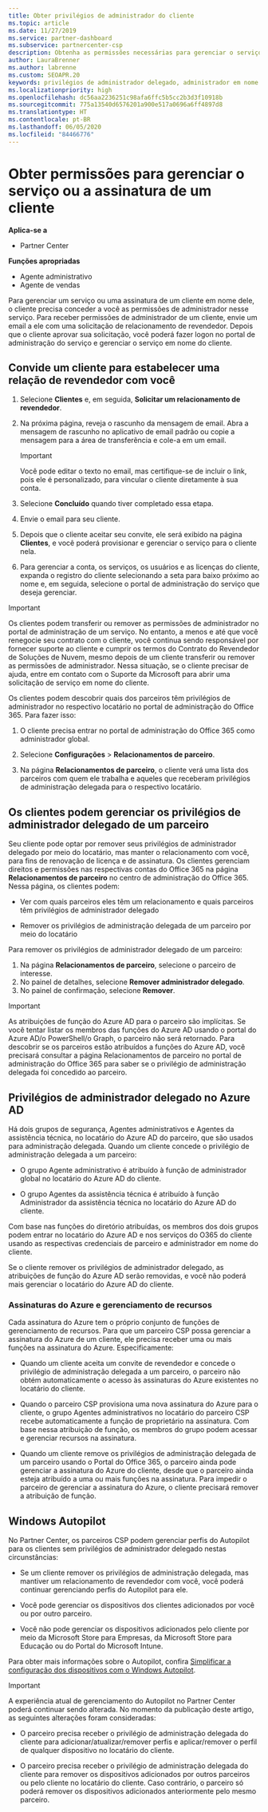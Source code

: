 ```yaml
---
title: Obter privilégios de administrador do cliente
ms.topic: article
ms.date: 11/27/2019
ms.service: partner-dashboard
ms.subservice: partnercenter-csp
description: Obtenha as permissões necessárias para gerenciar o serviço ou a assinatura de um cliente em nome dele. Saiba como as permissões são concedidas, revogadas e gerenciadas.
author: LauraBrenner
ms.author: labrenne
ms.custom: SEOAPR.20
keywords: privilégios de administrador delegado, administrador em nome de, remover privilégios, DAP, AOBO
ms.localizationpriority: high
ms.openlocfilehash: dc56aa2236251c98afa6ffc5b5cc2b3d3f10918b
ms.sourcegitcommit: 775a13540d6576201a900e517a0696a6ff4897d8
ms.translationtype: HT
ms.contentlocale: pt-BR
ms.lasthandoff: 06/05/2020
ms.locfileid: "84466776"
---
```

# <a name="obtain-permissions-to-manage-a-customers-service-or-subscription"></a>Obter permissões para gerenciar o serviço ou a assinatura de um cliente

**Aplica-se a**

- Partner Center

**Funções apropriadas**

- Agente administrativo
- Agente de vendas

Para gerenciar um serviço ou uma assinatura de um cliente em nome dele, o cliente precisa conceder a você as permissões de administrador nesse serviço. Para receber permissões de administrador de um cliente, envie um email a ele com uma solicitação de relacionamento de revendedor. Depois que o cliente aprovar sua solicitação, você poderá fazer logon no portal de administração do serviço e gerenciar o serviço em nome do cliente. 

## <a name="invite-a-customer-to-establish-a-reseller-relationship-with-you"></a>Convide um cliente para estabelecer uma relação de revendedor com você

1.  Selecione **Clientes** e, em seguida, **Solicitar um relacionamento de revendedor**.

2.  Na próxima página, reveja o rascunho da mensagem de email. Abra a mensagem de rascunho no aplicativo de email padrão ou copie a mensagem para a área de transferência e cole-a em um email. 

    >[!IMPORTANT]
    >Você pode editar o texto no email, mas certifique-se de incluir o link, pois ele é personalizado, para vincular o cliente diretamente à sua conta. 
    
3.  Selecione **Concluído** quando tiver completado essa etapa.

4.  Envie o email para seu cliente.

5.  Depois que o cliente aceitar seu convite, ele será exibido na página **Clientes**, e você poderá provisionar e gerenciar o serviço para o cliente nela.

6.  Para gerenciar a conta, os serviços, os usuários e as licenças do cliente, expanda o registro do cliente selecionando a seta para baixo próximo ao nome e, em seguida, selecione o portal de administração do serviço que deseja gerenciar.

>[!IMPORTANT]  
>Os clientes podem transferir ou remover as permissões de administrador no portal de administração de um serviço. No entanto, a menos e até que você renegocie seu contrato com o cliente, você continua sendo responsável por fornecer suporte ao cliente e cumprir os termos do Contrato do Revendedor de Soluções de Nuvem, mesmo depois de um cliente transferir ou remover as permissões de administrador. Nessa situação, se o cliente precisar de ajuda, entre em contato com o Suporte da Microsoft para abrir uma solicitação de serviço em nome do cliente.

Os clientes podem descobrir quais dos parceiros têm privilégios de administrador no respectivo locatário no portal de administração do Office 365. Para fazer isso:

1. O cliente precisa entrar no portal de administração do Office 365 como administrador global.

2. Selecione **Configurações** > **Relacionamentos de parceiro**.

3. Na página **Relacionamentos de parceiro**, o cliente verá uma lista dos parceiros com quem ele trabalha e aqueles que receberam privilégios de administração delegada para o respectivo locatário.

## <a name="customers-can-manage-a-partners-delegated-admin-privileges"></a>Os clientes podem gerenciar os privilégios de administrador delegado de um parceiro 

Seu cliente pode optar por remover seus privilégios de administrador delegado por meio do locatário, mas manter o relacionamento com você, para fins de renovação de licença e de assinatura. Os clientes gerenciam direitos e permissões nas respectivas contas do Office 365 na página **Relacionamentos de parceiro** no centro de administração do Office 365. Nessa página, os clientes podem:

- Ver com quais parceiros eles têm um relacionamento e quais parceiros têm privilégios de administrador delegado

- Remover os privilégios de administração delegada de um parceiro por meio do locatário

Para remover os privilégios de administrador delegado de um parceiro:

1. Na página **Relacionamentos de parceiro**, selecione o parceiro de interesse.
2. No painel de detalhes, selecione **Remover administrador delegado**.
3. No painel de confirmação, selecione **Remover**.

>[!IMPORTANT]  
>As atribuições de função do Azure AD para o parceiro são implícitas. Se você tentar listar os membros das funções do Azure AD usando o portal do Azure AD/o PowerShell/o Graph, o parceiro não será retornado. Para descobrir se os parceiros estão atribuídos a funções do Azure AD, você precisará consultar a página Relacionamentos de parceiro no portal de administração do Office 365 para saber se o privilégio de administração delegada foi concedido ao parceiro.

## <a name="delegated-admin-privileges-in-azure-ad"></a>Privilégios de administrador delegado no Azure AD 

Há dois grupos de segurança, Agentes administrativos e Agentes da assistência técnica, no locatário do Azure AD do parceiro, que são usados para administração delegada. Quando um cliente concede o privilégio de administração delegada a um parceiro:

- O grupo Agente administrativo é atribuído à função de administrador global no locatário do Azure AD do cliente.

- O grupo Agentes da assistência técnica é atribuído à função Administrador da assistência técnica no locatário do Azure AD do cliente.

Com base nas funções do diretório atribuídas, os membros dos dois grupos podem entrar no locatário do Azure AD e nos serviços do O365 do cliente usando as respectivas credenciais de parceiro e administrador em nome do cliente.

Se o cliente remover os privilégios de administrador delegado, as atribuições de função do Azure AD serão removidas, e você não poderá mais gerenciar o locatário do Azure AD do cliente.

### <a name="azure-subscriptions-and-resource-management"></a>Assinaturas do Azure e gerenciamento de recursos

Cada assinatura do Azure tem o próprio conjunto de funções de gerenciamento de recursos. Para que um parceiro CSP possa gerenciar a assinatura do Azure de um cliente, ele precisa receber uma ou mais funções na assinatura do Azure. Especificamente:

- Quando um cliente aceita um convite de revendedor e concede o privilégio de administração delegada a um parceiro, o parceiro não obtém automaticamente o acesso às assinaturas do Azure existentes no locatário do cliente.

- Quando o parceiro CSP provisiona uma nova assinatura do Azure para o cliente, o grupo Agentes administrativos no locatário do parceiro CSP recebe automaticamente a função de proprietário na assinatura. Com base nessa atribuição de função, os membros do grupo podem acessar e gerenciar recursos na assinatura.

- Quando um cliente remove os privilégios de administração delegada de um parceiro usando o Portal do Office 365, o parceiro ainda pode gerenciar a assinatura do Azure do cliente, desde que o parceiro ainda esteja atribuído a uma ou mais funções na assinatura. Para impedir o parceiro de gerenciar a assinatura do Azure, o cliente precisará remover a atribuição de função.

## <a name="windows-autopilot"></a>Windows Autopilot

<!--Maggie, 12/5/18 - Removed table showing what different CSP partner types can and can't do because all partner types are now in parity. As per Bhavya Chopra in bug 19841770.-->

No Partner Center, os parceiros CSP podem gerenciar perfis do Autopilot para os clientes sem privilégios de administrador delegado nestas circunstâncias: 

- Se um cliente remover os privilégios de administração delegada, mas mantiver um relacionamento de revendedor com você, você poderá continuar gerenciando perfis do Autopilot para ele.

- Você pode gerenciar os dispositivos dos clientes adicionados por você ou por outro parceiro. 

- Você não pode gerenciar os dispositivos adicionados pelo cliente por meio da Microsoft Store para Empresas, da Microsoft Store para Educação ou do Portal do Microsoft Intune.

Para obter mais informações sobre o Autopilot, confira [Simplificar a configuração dos dispositivos com o Windows Autopilot](https://docs.microsoft.com/partner-center/autopilot).

>[!IMPORTANT]  
>A experiência atual de gerenciamento do Autopilot no Partner Center poderá continuar sendo alterada. No momento da publicação deste artigo, as seguintes alterações foram consideradas:

- O parceiro precisa receber o privilégio de administração delegada do cliente para adicionar/atualizar/remover perfis e aplicar/remover o perfil de qualquer dispositivo no locatário do cliente.

- O parceiro precisa receber o privilégio de administração delegada do cliente para remover os dispositivos adicionados por outros parceiros ou pelo cliente no locatário do cliente. Caso contrário, o parceiro só poderá remover os dispositivos adicionados anteriormente pelo mesmo parceiro.
